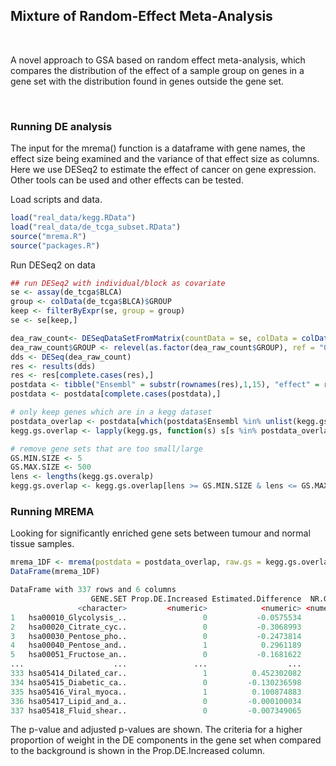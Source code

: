 ## Mixture of Random-Effect Meta-Analysis
&nbsp;

A novel approach to GSA based on random effect meta-analysis, which compares the distribution of the effect of a sample group on genes in a gene set with the distribution found in genes outside the gene set.

&nbsp;


### Running DE analysis 

The input for the mrema() function is a dataframe with gene names, the effect size being examined and the variance of that effect size as columns. Here we use DESeq2 to estimate the effect of cancer on gene expression. Other tools can be used and other effects can be tested. 

Load scripts and data.
```R
load("real_data/kegg.RData")
load("real_data/de_tcga_subset.RData")
source("mrema.R")
source("packages.R")
```

Run DESeq2 on data
```R
## run DESeq2 with individual/block as covariate
se <- assay(de_tcga$BLCA)
group <- colData(de_tcga$BLCA)$GROUP
keep <- filterByExpr(se, group = group)
se <- se[keep,]

dea_raw_count<- DESeqDataSetFromMatrix(countData = se, colData = colData(de_tcga$BLCA), design = ~ BLOCK + GROUP)
dea_raw_count$GROUP <- relevel(as.factor(dea_raw_count$GROUP), ref = "0")
dds <- DESeq(dea_raw_count)
res <- results(dds)
res <- res[complete.cases(res),]
postdata <- tibble("Ensembl" = substr(rownames(res),1,15), "effect" = res[,2], "variance" = res[,3]^2)
postdata <- postdata[complete.cases(postdata),]

# only keep genes which are in a kegg dataset
postdata_overlap <- postdata[which(postdata$Ensembl %in% unlist(kegg.gs)),]
kegg.gs.overlap <- lapply(kegg.gs, function(s) s[s %in% postdata_overlap$Ensembl])

# remove gene sets that are too small/large
GS.MIN.SIZE <- 5
GS.MAX.SIZE <- 500
lens <- lengths(kegg.gs.overalp)
kegg.gs.overlap <- kegg.gs.overlap[lens >= GS.MIN.SIZE & lens <= GS.MAX.SIZE]
```

### Running MREMA

Looking for significantly enriched gene sets between tumour and normal tissue samples.
```R
mrema_1DF <- mrema(postdata = postdata_overlap, raw.gs = kegg.gs.overlap, DF = 1, threshold = 1.5)
DataFrame(mrema_1DF)
```
```R
DataFrame with 337 rows and 6 columns
                  GENE.SET Prop.DE.Increased Estimated.Difference  NR.GENES        PVAL    ADJ.PVAL
               <character>         <numeric>            <numeric> <numeric>   <numeric>   <numeric>
1   hsa00010_Glycolysis_..                 0           -0.0575534        48  0.59059118   0.7453711
2   hsa00020_Citrate_cyc..                 0           -0.3068993        27  0.00586442   0.0270728
3   hsa00030_Pentose_pho..                 0           -0.2473814        24  0.05117969   0.1390932
4   hsa00040_Pentose_and..                 1            0.2961189        15  0.16317360   0.3197064
5   hsa00051_Fructose_an..                 0           -0.1681622        25  0.27955449   0.4595603
...                    ...               ...                  ...       ...         ...         ...
333 hsa05414_Dilated_car..                 1          0.452302082        68 1.46610e-07 4.94077e-06
334 hsa05415_Diabetic_ca..                 0         -0.130236598       156 7.65592e-03 3.20014e-02
335 hsa05416_Viral_myoca..                 1          0.100874883        52 3.33263e-01 5.10498e-01
336 hsa05417_Lipid_and_a..                 0         -0.000100034       172 9.93958e-01 1.00000e+00
337 hsa05418_Fluid_shear..                 0         -0.007349065       120 8.70802e-01 9.34587e-01
```
The p-value and adjusted p-values are shown. The criteria for a higher proportion of weight in the DE components in the gene set when compared to the background is shown in the Prop.DE.Increased column.

&nbsp;


&nbsp;


